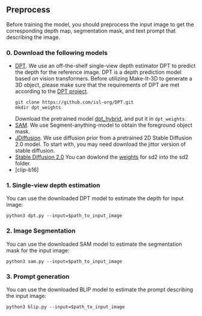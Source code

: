 ## Preprocess

Before training the model, you should preprocess the input image to get the corresponding depth map, segmentation mask, and 
text prompt that describing the image.

### 0. Download the following models

- [DPT](https://github.com/isl-org/DPT). We use an off-the-shelf single-view depth estimator DPT to predict the depth for the reference image. DPT is a depth prediction model based on vision transformers. Before utilizing Make-It-3D to generate a 3D object, please make sure that the requirements of DPT are met according to the [DPT project](https://github.com/isl-org/DPT).
  ```
  git clone https://github.com/isl-org/DPT.git
  mkdir dpt_weights
  ```
  Download the pretrained model [dpt_hybrid](https://github.com/intel-isl/DPT/releases/download/1_0/dpt_hybrid-midas-501f0c75.pt), and put it in `dpt_weights`.
- [SAM](https://github.com/facebookresearch/segment-anything). We use Segment-anything-model to obtain the foreground object mask.
- [JDiffusion](https://github.com/JittorRepos/JDiffusion). We use diffusion prior from a pretrained 2D Stable Diffusion 2.0 model. To start with, you may need download the jittor version of stable diffusion.
- [Stable Diffusion 2.0]() You can dowlond the [weights](https://huggingface.co/stabilityai/stable-diffusion-2-base/tree/main) for sd2 into the sd2 folder.
- [clip-b16] 

### 1. Single-view depth estimation

You can use the downloaded DPT model to estimate the depth for input image:

  ```
  python3 dpt.py --input=$path_to_input_image
  ```

### 2. Image Segmentation

You can use the downloaded SAM model to estimate the segmentation mask for the input image:
  ```
  python3 sam.py --input=$path_to_input_image
  ```

### 3. Prompt generation
You can use the downloaded BLIP model to estimate the prompt describing the input image:
  ```
  python3 blip.py --input=$path_to_input_image
  ```

